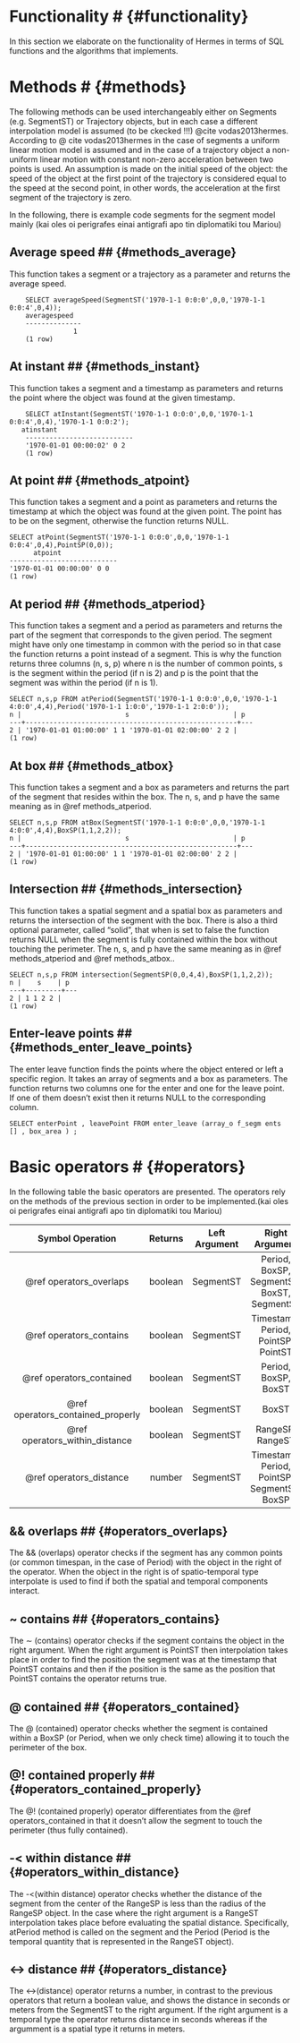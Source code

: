 # Functionality # {#functionality}

In this section we elaborate on the functionality of Hermes in terms of SQL functions and the algorithms that implements.

# Methods # {#methods}

The following methods can be used interchangeably either on Segments (e.g. SegmentST) or Trajectory objects, but in each case a different interpolation model is assumed (to be ckecked !!!) @cite vodas2013hermes. According to @ cite vodas2013hermes in the case of segments a uniform linear motion model is assumed and in the case of a trajectory object a non-uniform linear motion with constant non-zero acceleration between two points is used. An assumption is made on the initial speed of the object: the speed of the object at the first point of the trajectory is considered equal to the speed at the second point, in other words, the acceleration at the first segment of the trajectory is zero.

In the following, there is example code segments for the segment model mainly (kai oles oi perigrafes einai antigrafi apo tin diplomatiki tou Mariou)

## Average speed ## {#methods_average}

This function takes a segment or a trajectory as a parameter and returns the
average speed.

		SELECT averageSpeed(SegmentST('1970-1-1 0:0:0',0,0,'1970-1-1 0:0:4',0,4));
 		averagespeed 
		--------------
        		    1
		(1 row)

## At instant ## {#methods_instant}

This function takes a segment and a timestamp as parameters and returns the point where the object was found at the given timestamp.

		SELECT atInstant(SegmentST('1970-1-1 0:0:0',0,0,'1970-1-1 	0:0:4',0,4),'1970-1-1 0:0:2');
       atinstant         
		---------------------------
 		'1970-01-01 00:00:02' 0 2
		(1 row) 
		
## At point ## {#methods_atpoint}

This function takes a segment and a point as parameters and returns the timestamp at which the object was found at the given point. The point has to be on the segment, otherwise the function returns NULL.

	SELECT atPoint(SegmentST('1970-1-1 0:0:0',0,0,'1970-1-1 0:0:4',0,4),PointSP(0,0));
          atpoint          
	---------------------------
 	'1970-01-01 00:00:00' 0 0
	(1 row)
	
## At period ## {#methods_atperiod}

This function takes a segment and a period as parameters and returns the part of the segment that corresponds to the given period. The segment might have only one timestamp in common with the period so in that case the function returns a point instead of a segment. This is why the function returns three columns (n, s, p) where n is the number of common points, s is the segment within the period (if n is 2) and p is the point that the segment was within the period (if n is 1).

	SELECT n,s,p FROM atPeriod(SegmentST('1970-1-1 0:0:0',0,0,'1970-1-1 4:0:0',4,4),Period('1970-1-1 1:0:0','1970-1-1 2:0:0'));
 	n |                          s                          | p 
	---+-----------------------------------------------------+---
 	2 | '1970-01-01 01:00:00' 1 1 '1970-01-01 02:00:00' 2 2 | 
	(1 row)

## At box ## {#methods_atbox}
	
This function takes a segment and a box as parameters and returns the part of the segment that resides within the box. The n, s, and p have the same meaning as in @ref methods_atperiod.

	SELECT n,s,p FROM atBox(SegmentST('1970-1-1 0:0:0',0,0,'1970-1-1 4:0:0',4,4),BoxSP(1,1,2,2));
 	n |                          s                          | p 
	---+-----------------------------------------------------+---
 	2 | '1970-01-01 01:00:00' 1 1 '1970-01-01 02:00:00' 2 2 | 
	(1 row)

## Intersection ## {#methods_intersection}

This function takes a spatial segment and a spatial box as parameters and returns the intersection of the segment with the box. There is also a third optional parameter, called “solid”, that when is set to false the function returns NULL when the segment is fully contained within the box without touching the perimeter. The n, s, and p have the same meaning as in @ref methods_atperiod and @ref methods_atbox..

	SELECT n,s,p FROM intersection(SegmentSP(0,0,4,4),BoxSP(1,1,2,2));
 	n |    s    | p 
	---+---------+---
 	2 | 1 1 2 2 | 
	(1 row)
	
## Enter-leave points ## {#methods_enter_leave_points}

The enter leave function finds the points where the object entered or left a specific region. It takes an array of segments and a box as parameters. The function returns two columns one for the enter and one for the leave point. If one of them doesn’t exist then it returns NULL to the corresponding column.

	SELECT enterPoint , leavePoint FROM enter_leave (array_o f_segm ents [] , box_area ) ;
	
# Basic operators # {#operators}

In the following table the basic operators are presented. The operators rely on the methods of the previous section in order to be implemented.(kai oles oi perigrafes einai antigrafi apo tin diplomatiki tou Mariou)

Symbol  Operation                 | Returns | Left Argument | Right Argument
:---------------:                 | :-----: | :-----------: | :------------:
@ref operators_overlaps           | boolean | SegmentST     | Period, BoxSP, SegmentSP, BoxST, SegmentST
@ref operators_contains           | boolean | SegmentST     | Timestamp, Period, PointSP, PointST
@ref operators_contained          | boolean | SegmentST     | Period, BoxSP, BoxST
@ref operators_contained_properly | boolean | SegmentST     | BoxST
@ref operators_within_distance    | boolean | SegmentST     | RangeSP, RangeST
@ref operators_distance           | number  | SegmentST     | Timestamp, Period, PointSP, SegmentSP, BoxSP   

## && overlaps ## {#operators_overlaps}

The && (overlaps) operator checks if the segment has any common points (or common timespan, in the case of Period) with the object in the right of the operator. When the object in the right is of spatio-temporal type interpolate is used to find if both the spatial and temporal components interact.

## ~ contains  ## {#operators_contains}

The ∼ (contains) operator checks if the segment contains the object in the right argument. When the right argument is PointST then interpolation takes place in order to find the position the segment was at the timestamp that PointST contains and then if the position is the same as the position that PointST contains the operator returns true.

## @ contained   ## {#operators_contained}

The @ (contained) operator checks whether the segment is contained within a BoxSP (or Period, when we only check time) allowing it to touch the perimeter of the box. 

## @! contained properly ## {#operators_contained_properly}

The @! (contained properly) operator differentiates from the @ref operators_contained in that it doesn’t allow the segment to touch the perimeter (thus fully contained).

## -< within distance  ## {#operators_within_distance}

The -<(within distance) operator checks whether the distance of the segment from the center of the RangeSP is less than the radius of the RangeSP object. In the case where the right argument is a RangeST interpolation takes place before evaluating the spatial distance. Specifically, atPeriod method is called on the segment and the Period (Period is the temporal quantity that is represented in the RangeST object).

## <-> distance  ## {#operators_distance}

The <->(distance) operator returns a number, in contrast to the previous operators that return a boolean value, and shows the distance in seconds or meters from the SegmentST to the right argument. If the right argument is a temporal type the operator returns distance in seconds whereas if the argumment is a spatial type it returns in meters.
	